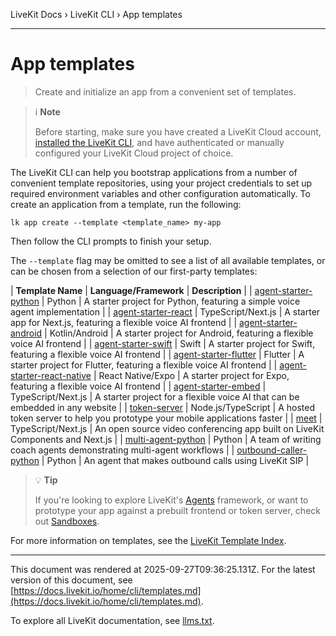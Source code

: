 LiveKit Docs › LiveKit CLI › App templates

---

# App templates

> Create and initialize an app from a convenient set of templates.

> ℹ️ **Note**
> 
> Before starting, make sure you have created a LiveKit Cloud account, [installed the LiveKit CLI](https://docs.livekit.io/home/cli.md), and have authenticated or manually configured your LiveKit Cloud project of choice.

The LiveKit CLI can help you bootstrap applications from a number of convenient template repositories, using your project credentials to set up required environment variables and other configuration automatically. To create an application from a template, run the following:

```shell
lk app create --template <template_name> my-app

```

Then follow the CLI prompts to finish your setup.

The `--template` flag may be omitted to see a list of all available templates, or can be chosen from a selection of our first-party templates:

| **Template Name** | **Language/Framework** | **Description** |
| [agent-starter-python](https://github.com/livekit-examples/agent-starter-python) | Python | A starter project for Python, featuring a simple voice agent implementation |
| [agent-starter-react](https://github.com/livekit-examples/agent-starter-react) | TypeScript/Next.js | A starter app for Next.js, featuring a flexible voice AI frontend |
| [agent-starter-android](https://github.com/livekit-examples/agent-starter-android) | Kotlin/Android | A starter project for Android, featuring a flexible voice AI frontend |
| [agent-starter-swift](https://github.com/livekit-examples/agent-starter-swift) | Swift | A starter project for Swift, featuring a flexible voice AI frontend |
| [agent-starter-flutter](https://github.com/livekit-examples/agent-starter-flutter) | Flutter | A starter project for Flutter, featuring a flexible voice AI frontend |
| [agent-starter-react-native](https://github.com/livekit-examples/agent-starter-react-native) | React Native/Expo | A starter project for Expo, featuring a flexible voice AI frontend |
| [agent-starter-embed](https://github.com/livekit-examples/agent-starter-embed) | TypeScript/Next.js | A starter project for a flexible voice AI that can be embedded in any website |
| [token-server](https://github.com/livekit-examples/token-server-node) | Node.js/TypeScript | A hosted token server to help you prototype your mobile applications faster |
| [meet](https://github.com/livekit-examples/meet) | TypeScript/Next.js | An open source video conferencing app built on LiveKit Components and Next.js |
| [multi-agent-python](https://github.com/livekit-examples/multi-agent-python) | Python | A team of writing coach agents demonstrating multi-agent workflows |
| [outbound-caller-python](https://github.com/livekit-examples/outbound-caller-python) | Python | An agent that makes outbound calls using LiveKit SIP |

> 💡 **Tip**
> 
> If you're looking to explore LiveKit's [Agents](https://docs.livekit.io/agents.md) framework, or want to prototype your app against a prebuilt frontend or token server, check out [Sandboxes](https://docs.livekit.io/home/cloud/sandbox.md).

For more information on templates, see the [LiveKit Template Index](https://github.com/livekit-examples/index?tab=readme-ov-file).

---

This document was rendered at 2025-09-27T09:36:25.131Z.
For the latest version of this document, see [https://docs.livekit.io/home/cli/templates.md](https://docs.livekit.io/home/cli/templates.md).

To explore all LiveKit documentation, see [llms.txt](https://docs.livekit.io/llms.txt).